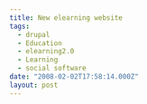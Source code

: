 ```yaml
---
title: New elearning website
tags:
  - drupal
  - Education
  - elearning2.0
  - Learning
  - social software
date: "2008-02-02T17:58:14.000Z"
layout: post
---
```


